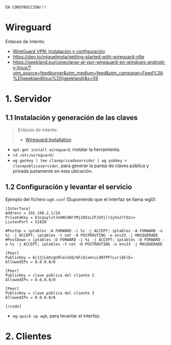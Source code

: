 
```
EN CONSTRUCCIÓN!!!
```

# Wireguard

Enlaces de interés:
* [WireGuard VPN: Instalación y configuración](https://www.redeszone.net/tutoriales/vpn/wireguard-vpn-configuracion/)
* https://dev.to/miguelmota/getting-started-with-wireguard-n9e
* https://geekland.eu/conectarse-al-vpn-wireguard-en-windows-android-y-linux/?utm_source=feedburner&utm_medium=feed&utm_campaign=Feed%3A%20geeklandlinux%20(geekland)&s=09

# 1. Servidor

## 1.1 Instalación y generación de las claves

> Enlaces de interés:
> * [Wireguard Installation](https://www.wireguard.com/install/)

* `apt-get install wireguard`, instalar la herramienta.
* `cd /etc/wireguard/`
* `wg genkey | tee claveprivadaservidor | wg pubkey > clavepublicaservidor`, para generar la pareja de claves pública y privada justamente en esta ubicación.

## 1.2 Configuración y levantar el servicio

Ejemplo del fichero `wg0.conf` (Suponiendo que el interfaz se llama wg0):

```
[Interface]
Address = 192.168.2.1/24
PrivateKey = 6JcquylvtJsHNCdWrYMj28XsLIFJUVjlr2y5o27rO2c=
ListenPort = 51820

#PostUp = iptables -A FORWARD -i %i -j ACCEPT; iptables -A FORWARD -o %i -j ACCEPT; iptables -t nat -A POSTROUTING -o ens33 -j MASQUERADE
#PostDown = iptables -D FORWARD -i %i -j ACCEPT; iptables -D FORWARD -o %i -j ACCEPT; iptables -t nat -D POSTROUTING -o ens33 -j MASQUERADE

[Peer]
PublicKey = 6c12jLkKzgU9len1kQ/6Fc61xm+LL98TPPlLsri8klE=
AllowedIPs = 0.0.0.0/0

[Peer]
PublicKey = clave pública del cliente 2
AllowedIPs = 0.0.0.0/0

[Peer]
PublicKey = clave pública del cliente 3
AllowedIPs = 0.0.0.0/0

[/code]
```
* `wg-quick up wg0`, para levantar el interfaz.

# 2. Clientes
